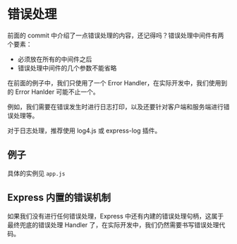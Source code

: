 # 错误处理
前面的 commit 中介绍了一点错误处理的内容，还记得吗？错误处理中间件有两个要素：
- 必须放在所有的中间件之后
- 错误处理中间件的几个参数不能省略

在前面的例子中，我们只使用了一个 Error Handler，在实际开发中，我们使用到的 Error Hanlder 可能不止一个。

例如，我们需要在错误发生时进行日志打印，以及还要针对客户端和服务端进行错误处理等。

对于日志处理，推荐使用 log4.js 或 express-log 插件。
## 例子
具体的实例见 ```app.js```
## Express 内置的错误机制
如果我们没有进行任何错误处理，Express 中还有内建的错误处理句柄，这属于最终兜底的错误处理 Handler 了，在实际开发中，我们仍然需要书写错误处理代码。
